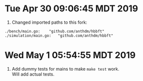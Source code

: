 
# Tue Apr 30 09:06:45 MDT 2019

1. Changed imported paths to this fork:
```
./bench/main.go:	"github.com/anthdm/hbbft"
./simulation/main.go:	"github.com/anthdm/hbbft"
```

# Wed May  1 05:54:55 MDT 2019

1. Add dummy tests for mains to make `make test` work.  
Will add actual tests.

